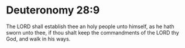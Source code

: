 # Deuteronomy 28:9

The LORD shall establish thee an holy people unto himself, as he hath sworn unto thee, if thou shalt keep the commandments of the LORD thy God, and walk in his ways.